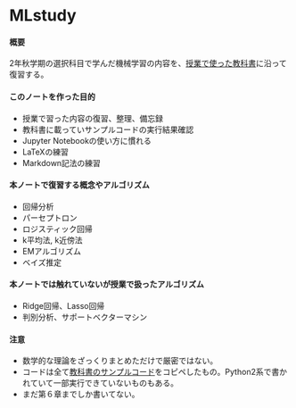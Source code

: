 # MLstudy
#### 概要
2年秋学期の選択科目で学んだ機械学習の内容を、[授業で使った教科書](https://www.amazon.co.jp/IT%E3%82%A8%E3%83%B3%E3%82%B8%E3%83%8B%E3%82%A2%E3%81%AE%E3%81%9F%E3%82%81%E3%81%AE%E6%A9%9F%E6%A2%B0%E5%AD%A6%E7%BF%92%E7%90%86%E8%AB%96%E5%85%A5%E9%96%80-%E4%B8%AD%E4%BA%95-%E6%82%A6%E5%8F%B8/dp/4774176982)に沿って復習する。  

#### このノートを作った目的
- 授業で習った内容の復習、整理、備忘録
- 教科書に載っていサンプルコードの実行結果確認
- Jupyter Notebookの使い方に慣れる
- LaTeXの練習
- Markdown記法の練習

#### 本ノートで復習する概念やアルゴリズム
- 回帰分析
- パーセプトロン
- ロジスティック回帰
- k平均法, k近傍法
- EMアルゴリズム
- ベイズ推定

#### 本ノートでは触れていないが授業で扱ったアルゴリズム
- Ridge回帰、Lasso回帰
- 判別分析、サポートベクターマシン

#### 注意
- 数学的な理論をざっくりまとめただけで厳密ではない。
- コードは全て[教科書のサンプルコード](https://github.com/enakai00/ml4se)をコピペしたもの。Python2系で書かれていて一部実行できていないものもある。
- まだ第６章までしか書いてない。
